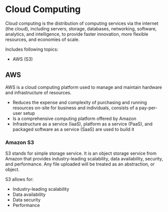 # Cloud Computing

Cloud computing is the distribution of computing services via the internet (the cloud), including servers, storage, databases, networking, software, analytics, and intelligence, to provide faster innovation, more flexible resources, and economies of scale.

Includes following topics:
- AWS (S3)

## AWS

AWS is a cloud computing platform used to manage and maintain hardware and infrastructure of resources.

-	Reduces the expense and complexity of purchasing and running resources on-site for business and individuals, consists of a pay-per-user setup
-	Is a comprehensive computing platform offered by Amazon
-	Infrastructure as a service (IaaS), platform as a service (PaaS), and packaged software as a service (SaaS) are used to build it

### Amazon S3

S3 stands for simple storage service. It is an object storage service from Amazon that provides industry-leading scalability, data availability, security, and performance. 
Any file uploaded will be treated as an abstraction, or object.

S3 allows for:
-	Industry-leading scalability
-	Data availability 
-	Data security 
-	Performance
